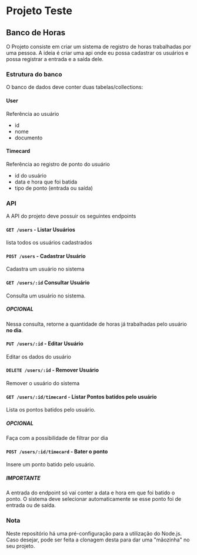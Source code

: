 # Projeto Teste

## Banco de Horas

O Projeto consiste em criar um sistema de registro de horas trabalhadas por uma pessoa. A ideia é criar uma api onde eu possa cadastrar os usuários e possa registrar a entrada e a saída dele.

### Estrutura do banco

O banco de dados deve conter duas tabelas/collections:

#### User

Referência ao usuário

- id
- nome
- documento

#### Timecard

Referência ao registro de ponto do usuário

- id do usuário
- data e hora que foi batida
- tipo de ponto (entrada ou saída)

### API

A API do projeto deve possuir os seguintes endpoints

#### `GET /users` - Listar Usuários

lista todos os usuários cadastrados

#### `POST /users` - Cadastrar Usuário

Cadastra um usuário no sistema

#### `GET /users/:id` Consultar Usuário

Consulta um usuário no sistema.

##### OPCIONAL

Nessa consulta, retorne a quantidade de horas já trabalhadas pelo usuário **no dia**.

#### `PUT /users/:id` - Editar Usuário

Editar os dados do usuário

#### `DELETE /users/:id` - Remover Usuário

Remover o usuário do sistema

#### `GET /users/:id/timecard` - Listar Pontos batidos pelo usuário

Lista os pontos batidos pelo usuário.

##### OPCIONAL

Faça com a possibilidade de filtrar por dia

#### `POST /users/:id/timecard` - Bater o ponto

Insere um ponto batido pelo usuário.

##### IMPORTANTE

A entrada do endpoint só vai conter a data e hora em que foi batido o ponto. O sistema deve selecionar automaticamente se esse ponto foi de entrada ou de saída.

### Nota

Neste repositório há uma pré-configuração para a utilização do Node.js. Caso desejar, pode ser feita a clonagem desta para dar uma "mãozinha" no seu projeto.
